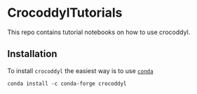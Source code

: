 # CrocoddylTutorials

This repo contains tutorial notebooks on how to use crocoddyl.

## Installation


To install `crocoddyl` the easiest way is to use [`conda`](https://anaconda.org/conda-forge/crocoddyl)

```console
conda install -c conda-forge crocoddyl
```